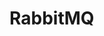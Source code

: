 <!-- title: -->
<!-- created: 2021-04-16 10:11:49 -->
<!-- updated:  -->
<!-- categories:   -->
<!-- tags:   -->

# RabbitMQ



<!-- more -->